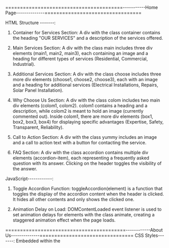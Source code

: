 ========================================-----------Home Page--------------=================================

HTML Structure -------:

1. Container for Services Section:
   A div with the class container contains the heading "OUR SERVICES" and a description of the services offered.

2. Main Services Section:
   A div with the class main includes three div elements (main1, main2, main3), each containing an image and a heading for different types of services (Residential, Commercial, Industrial).

3. Additional Services Section:
   A div with the class choose includes three more div elements (choose1, choose2, choose3), each with an image and a heading for additional services (Electrical Installations, Repairs, Solar Panel Installation).

4. Why Choose Us Section:
   A div with the class colom includes two main div elements (colom1, colom2). colom1 contains a heading and a description, while colom2 is meant to hold an image (currently commented out).
   Inside colom1, there are more div elements (box1, box2, box3, box4) for displaying specific advantages (Expertise, Safety, Transparent, Reliability).

5. Call to Action Section:
   A div with the class yummy includes an image and a call to action text with a button for contacting the service.

6. FAQ Section:
   A div with the class accordion contains multiple div elements (accordion-item), each representing a frequently asked question with its answer. Clicking on the header toggles the visibility of the answer.

JavaScript------------:

1. Toggle Accordion Function:
   toggleAccordion(element) is a function that toggles the display of the accordion content when the header is clicked. It hides all other contents and only shows the clicked one.

2. Animation Delay on Load:
   DOMContentLoaded event listener is used to set animation delays for elements with the class animate, creating a staggered animation effect when the page loads.

=========================================------------About Us--------------================================
CSS Styles-------:
Embedded within the <style> tag, the CSS styles define the appearance of various elements on the webpage. It includes settings for backgrounds,
dimensions, font sizes, margins, paddings, and other stylistic choices for different classes.

1. Body Content:
   Header Section (orange class):
   A div with an orange background containing the company's mission statement and a paragraph.

2. Image Section (ora1 class):
   An image spanning the full width of the section.
   Company Info Section (both class):
   Includes an icon, a heading, and a paragraph describing the company.

3. Content Section (content5 class):
   Divided into two sub-sections:
   content51: Contains a heading, paragraph, and a button.
   content52: Four boxes each containing a heading and a paragraph, highlighting reasons to choose the company.

4. Support Section (para5 class):
   Includes another div (para1) with an image and text about 24/7 support.
   Team Section (new class):
   Introduces the team with images and titles for four team members.

5. Services Section (main class):
   Three divs each representing a service (Residential, Commercial, Industrial) with an image and heading.

6. How We Work Section (function class):
   Describes the company's work process through a series of steps.
   Testimonials Section (abhi class):
   Contains customer testimonials in styled boxes.

7. Blog Section (full class):
   Promotes the company's blog with images, headings, and summaries of articles.

8. CSS Classes and Their Purposes:
   orange, para, content5, etc.: Define styles for various sections like background colors, dimensions, font sizes, margins, and paddings.
   imad, both, para1, etc.: Style specific content within sections, such as images, headings, and paragraphs.
   content51, content52, box: Layout and style the "Why Choose Us" section and its boxes.
   main, main1, main2, main3: Style the services section with specific layouts and colors.
   bot, bot1, bot2: Define the steps in the "How We Work" section.
   abhi, stars, star1: Style the testimonials section with different layouts and colors.
   full, drop, last: Style the blog section with images and text.

=========================================-----------Services--------------================================

HTML Structure-----------:

1. Container for Services Section:

   A div with the class container contains the heading "OUR SERVICES" and a description of the services offered.

2. Main Services Section:
   A div with the class main includes three div elements (main1, main2, main3), each containing an image and a heading for different types of services (Residential, Commercial, Industrial).

3. Additional Services Section:
   A div with the class choose includes three more div elements (choose1, choose2, choose3), each with an image and a heading for additional services (Electrical Installations, Repairs, Solar Panel Installation).

4. Why Choose Us Section:
   A div with the class colom includes two main div elements (colom1, colom2). colom1 contains a heading and a description, while colom2 is meant to hold an image (currently commented out).
   Inside colom1, there are more div elements (box1, box2, box3, box4) for displaying specific advantages (Expertise, Safety, Transparent, Reliability).

5. Call to Action Section:
   A div with the class yummy includes an image and a call to action text with a button for contacting the service.

6. FAQ Section:
   A div with the class accordion contains multiple div elements (accordion-item), each representing a frequently asked question with its answer. Clicking on the header toggles the visibility of the answer.

CSS Styling ------:

1. General Styles:
   Styles for font sizes, background colors, margins, paddings, and text alignment for various sections and elements.
   Flexbox is used to arrange elements in a row (display: flex;).

2. Button Styles:
   Styles for buttons, including background color, font size, cursor, transition effects, and hover effects.

3. Accordion Styles:
   Styles for the accordion component, including header, content, hover effects, and active states.
4. Animation Styles:
   An animation is defined (slideUp) to make elements slide up and become visible. This is applied to elements with the class animate.

JavaScript------------:

1. Toggle Accordion Function:
   toggleAccordion(element) is a function that toggles the display of the accordion content when the header is clicked. It hides all other contents and only shows the clicked one.

2. Animation Delay on Load:
   DOMContentLoaded event listener is used to set animation delays for elements with the class animate, creating a staggered animation effect when the page loads.

=========================================------------Shop Page-------------================================
HTML ----:

1. Header and Metadata:
   The HTML starts with a standard document structure, setting the language and meta tags for charset and viewport.
   Links to CSS files and Font Awesome for icons are included.

2.Body Content:
Background Image Section: This section has a background image with some centered text.
Product Features Section: Three columns highlight key features like free shipping, high quality, and a 1-year warranty.
Product Listing Section: A two-part container:
Categories: A list of product categories with icons.
Products: Each product displays an image, name, price, and an "Add to Cart" button.
Promotion Section: Highlights a special offer with an image and text encouraging users to contact the store.
FAQ Section: A list of frequently asked questions with collapsible answers.

CSS ------------:
1.Basic Styles:
Sets default margins and padding to zero and applies a font family.
Defines a primary color variable.
Background Image Styles:
Sets the background image to cover the entire section and centers the content.

2.Product Features Styles:
Creates a section with three columns, each containing an icon, a title, and a description.
Product Listing Styles:

Styles the category list with icons and the product list with images, titles, prices, and buttons.
Promotion Section Styles:
A flexbox layout with an image on one side and text on the other.

3.FAQ Section Styles:
Creates an accordion-style FAQ with clickable headers that show and hide the answers.

4.JavaScript -------:
Accordion Function:
Defines a function toggleAccordion that toggles the display of the answer when a question is clicked.
Only one answer is displayed at a time, hiding others when a new question is clicked.

=========================================================================================================
-------------------------/////////////////////////////////////////////////////////-----------------------
========================== ========================== ===========================================

=============================-------Pricing Page-----------------========================================
HTML -------------:

1. Head Section:
   Includes metadata, title, and links to external stylesheets (FontAwesome for icons and a custom CSS file price.css).
   Links to an external JavaScript file price.js.

2. Body Section:
   2.1.Pricing Section:
   Contains three pricing cards (BASIC PLAN, PRO PLAN, and EMERGENCY PLAN).
   Each card includes a plan name, price, form with checkboxes for services, and a "Buy now" button.
   2.2.Comparison Section:
   Includes a heading and a table to compare different pricing plans.
   Big Lite Section:
   Contains an image and a content block with a heading, paragraph, and a "Contact Us" button.
   2.3.FAQ Section:
   Contains a heading and an accordion with four FAQ items.

CSS Styles ------:

1. Root Variables:
   Defines a primary color --primart-one used throughout the design.

2. Global Styles:
   Applies a box-sizing, margin, and padding reset, and sets the default font family to sans-serif.

3. Section Styles:
   Sets the background color, dimensions, and text alignment for the main section.
   Styles the heading and cards with padding, colors, and box-shadow for cards.

4.Card Styles:
Sets background, padding, dimensions, and border-radius for cards.
Styles for form elements, buttons, and card-specific elements.

5. Comparison Table Styles:
   Styles the table, headers, and rows, including alternating row colors.

6. Big Lite Section Styles:
   Defines styles for the content section, including text alignment, padding, and button styles.

7. FAQ Section Styles:
   Styles for the accordion and FAQ items, including the header, content, and hover effects.
   Animation Styles:
   Defines a keyframe animation slideUp to animate elements on page load.
   Adds the animate class to elements to trigger the animation.

8. JavaScript Code------:

9. Accordion Functionality:
   The toggleAccordion function handles the opening and closing of the accordion items.
   It checks if the accordion content is already displayed; if so, it hides it and removes the "active" class.
   Otherwise, it hides all other contents and headers, then displays the clicked content and adds the "active" class.

2.Animation Initialization:
On DOM content load, it selects all elements with the animate class.
Sets an animation delay for each element based on its index to create a staggered animation effect.
Explanation of the toggleAccordion Function

3. This function toggles the display of accordion items:
   When an accordion header is clicked, the function checks if its associated content is currently visible.
   If visible, it hides the content and removes the "active" class from the header.
   If not visible, it first hides all other accordion contents and removes the "active" class from all headers.
   Then, it displays the clicked accordion's content and adds the "active" class to its header.
   Explanation of the Animation Initialization

4. This script runs when the DOM content is fully loaded:
   It selects all elements with the animate class.
   For each element, it sets a delay for the animation start based on the element's index. This creates a staggered animation effect where each element appears sequentially.

## ====================================///////////////////////////////////////////////=======================

==============================----------our Team Page----------=================================================
HTML------:
The HTML structure consists of different sections to display information about a team, a video, and FAQs.

1. Head Section :
   Includes meta tags, title, and links to external CSS (for styles) and JS (for functionality) files.
   Font Awesome is used for icons.
2. Body Section
   Team Section (team1 and team2):
   team1: Contains a heading and a paragraph introducing the team.
   team2: Displays individual team members, each with an image, name, role, and social media icons.
   Video Section (video):
   Contains an embedded YouTube video and a description with a quote from the CEO.
   3.FAQ Section (questions):
   Contains a FAQ section with accordion-style expandable items for different categories and questions.

CSS-------:

    The CSS provides styling for the HTML elements, including layout, colors, fonts, and animations.

1. Styles:
   Reset margins and paddings, set box-sizing to border-box, and apply a sans-serif font.
   Define a custom CSS variable --primart-one for a specific color.
   2.Team Section Styles:
   .team1: Background image, color, padding, and font sizes.
   .team2 .one: Styling for team member images and social media icons.
   .icons: Padding for the social media icon container.

3.Video Section Styles:

    .video: Flex layout to align items.
    .videoC: Background color, height, padding, and styling for the CEO section.
    FAQ Section Styles
    .questions: Padding for the FAQ section.
    .accordion: Styling for the accordion items, headers, content, and hover effects.

4. Animation Styles:

   .animate: Initial opacity and transform for animation effect.
   @keyframes slideUp: Defines the slide-up animation.

JavaScript---------:

    The JavaScript provides interactivity, mainly for the accordion functionality and animations.

1. Accordion Functionality
   toggleAccordion(element): Toggles the display of the accordion content when a header is clicked. If the content is visible, it hides it; otherwise, it shows it. It also ensures only one accordion content is open at a time by closing others.
2. Animation Initialization
   document.addEventListener('DOMContentLoaded', function() {...}): Adds a delay to the animation for elements with the class .animate to create a staggered animation effect
